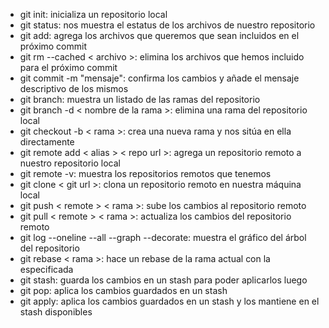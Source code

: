 - git init: inicializa un repositorio local
- git status: nos muestra el estatus de los archivos de nuestro repositorio
- git add: agrega los archivos que queremos que sean incluidos en el próximo commit
- git rm --cached < archivo >: elimina los archivos que hemos incluido para el próximo commit
- git commit -m "mensaje": confirma los cambios y añade el mensaje descriptivo de los mismos
- git branch: muestra un listado de las ramas del repositorio
- git branch -d < nombre de la rama >: elimina una rama del repositorio local
- git checkout -b < rama >: crea una nueva rama y nos sitúa en ella directamente
- git remote add < alias > < repo url >: agrega un repositorio remoto a nuestro repositorio local
- git remote -v: muestra los repositorios remotos que tenemos
- git clone < git url >: clona un repositorio remoto en nuestra máquina local
- git push < remote > < rama >: sube los cambios al repositorio remoto
- git pull < remote > < rama >: actualiza los cambios del repositorio remoto
- git log --oneline --all --graph --decorate: muestra el gráfico del árbol del repositorio
- git rebase < rama >: hace un rebase de la rama actual con la especificada
- git stash: guarda los cambios en un stash para poder aplicarlos luego
- git pop: aplica los cambios guardados en un stash
- git apply: aplica los cambios guardados en un stash y los mantiene en el stash disponibles

